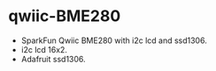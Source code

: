 # qwiic-BME280
- SparkFun Qwiic BME280 with i2c lcd and ssd1306.
- i2c lcd 16x2.
- Adafruit ssd1306.

